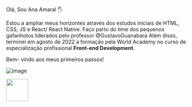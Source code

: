 Olá, Sou Ana Amaral 🖐

Estou a ampliar meus horizontes através dos estudos iniciais de HTML, CSS, JS e React/ React Native.
Faço parto do time dos pequenos gafanhotos liderados pelo professor @GustavoGuanabara
Além disso, terminei em agosto de 2022 a formação pela World Academy no curso de especialização profissional <strong> Front-end Development</strong>.

Bem- vindo aos meus primeiros passos!


![image](https://logodix.com/logo/954889.png)

<a href="https://www.linkedin.com/in/ana-machado-amaral-604462106/"><img src="https://upload.wikimedia.org/wikipedia/commons/e/e0/LinkedIn-Logo.png" alt="" width="60"></a>
